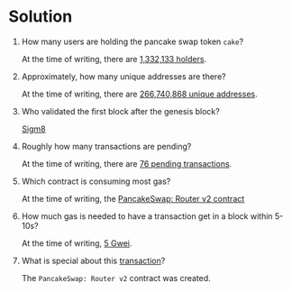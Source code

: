 # Solution

1. How many users are holding the pancake swap token `cake`?

    At the time of writing, there are [1,332,133 holders](https://bscscan.com/token/tokenholderchart/0x0e09fabb73bd3ade0a17ecc321fd13a19e81ce82).

2. Approximately, how many unique addresses are there?

    At the time of writing, there are [266,740,868 unique addresses](https://bscscan.com/chart/address).

3. Who validated the first block after the genesis block?

    [Sigm8](https://bscscan.com/tx/0x574581e90e0c94963ec3ecb6b06063973cfc14aaa528e142d12319f7a9779523)

4. Roughly how many transactions are pending?

    At the time of writing, there are [76 pending transactions](https://bscscan.com/txsPending).

5. Which contract is consuming most gas?

    At the time of writing, the [PancakeSwap: Router v2 contract](https://bscscan.com/gastracker)

6. How much gas is needed to have a transaction get in a block within 5-10s?

    At the time of writing, [5 Gwei](https://bscscan.com/gastracker).

7. What is special about this [transaction](https://bscscan.com/tx/0x1bfbff8411ed44e609d911476b0d35a28284545b690902806ea0a7ff0453e931)?

    The `PancakeSwap: Router v2` contract was created.